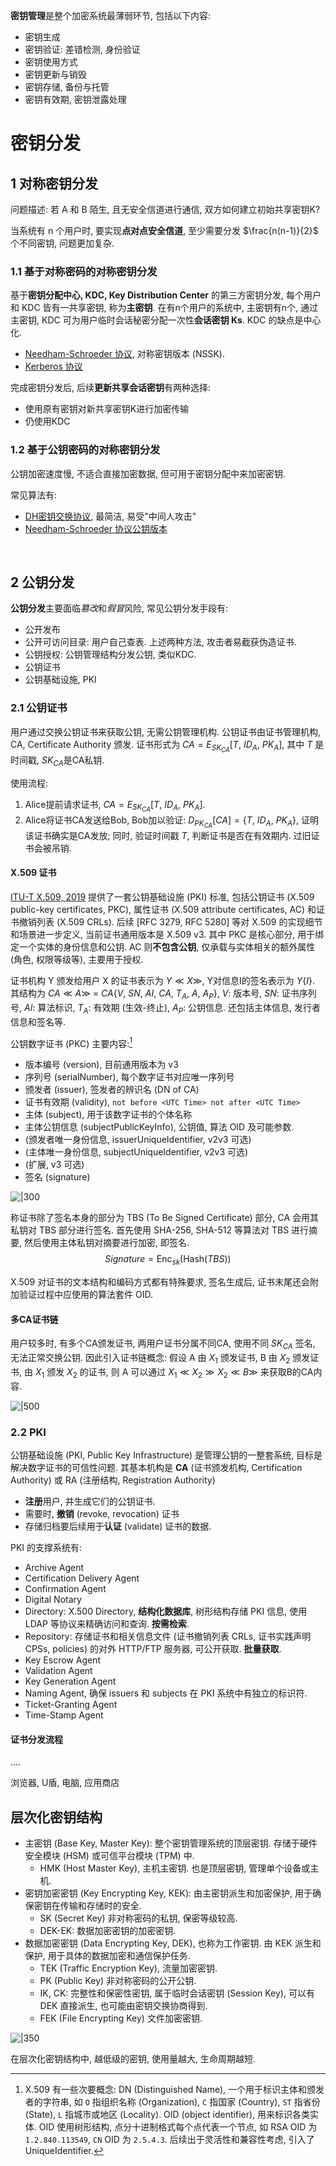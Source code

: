 **密钥管理**是整个加密系统最薄弱环节, 包括以下内容:
- 密钥生成
- 密钥验证: 差错检测, 身份验证
- 密钥使用方式
- 密钥更新与销毁
- 密钥存储, 备份与托管
- 密钥有效期, 密钥泄露处理

# 密钥分发

## 1 对称密钥分发

问题描述: 若 A 和 B 陌生, 且无安全信道进行通信, 双方如何建立初始共享密钥K?

当系统有 n 个用户时, 要实现**点对点安全信道**, 至少需要分发 $\frac{n(n-1)}{2}$ 个不同密钥, 问题更加复杂. 

### 1.1 基于对称密码的对称密钥分发

基于**密钥分配中心, KDC, Key Distribution Center** 的第三方密钥分发, 每个用户和 KDC 皆有一共享密钥, 称为**主密钥**. 在有n个用户的系统中, 主密钥有n个, 通过主密钥, KDC 可为用户临时会话秘密分配一次性**会话密钥 Ks**. KDC 的缺点是中心化.

- [Needham-Schroeder 协议](认证的密钥协商协议/基于单钥的认证密钥协商.md), 对称密钥版本 (NSSK).
- [Kerberos 协议](认证的密钥协商协议/Kerberos%20协议.md)

完成密钥分发后, 后续**更新共享会话密钥**有两种选择:
- 使用原有密钥对新共享密钥K进行加密传输
- 仍使用KDC

### 1.2 基于公钥密码的对称密钥分发

公钥加密速度慢, 不适合直接加密数据, 但可用于密钥分配中来加密密钥.

常见算法有:
-  [DH密钥交换协议](../公钥密码/DiffieHellman.md), 最简洁, 易受"中间人攻击"
- [Needham-Schroeder 协议公钥版本](认证的密钥协商协议/基于单钥的认证密钥协商.md)

<br>

## 2 公钥分发

**公钥分发**主要面临*篡改*和*假冒*风险, 常见公钥分发手段有:
- 公开发布
- 公开可访问目录: 用户自己查表. 上述两种方法, 攻击者易截获伪造证书.
- 公钥授权: 公钥管理结构分发公钥, 类似KDC.
- 公钥证书
- 公钥基础设施, PKI

### 2.1 公钥证书

用户通过交换公钥证书来获取公钥, 无需公钥管理机构. 公钥证书由证书管理机构, CA, Certificate Authority 颁发. 证书形式为 $CA=E_{SK_{CA}}[T,\ ID_{A},\ PK_{A} ]$, 其中 $T$ 是时间戳, $SK_{CA}$是CA私钥.

使用流程:  
1. Alice提前请求证书, $CA=E_{SK_{CA}}[T,\ ID_{A},\ PK_{A} ]$.
2. Alice将证书CA发送给Bob, Bob加以验证: $D_{PK_{CA}}[CA]=\{T,\ ID_{A},\ PK_{A}\}$, 证明该证书确实是CA发放; 同时, 验证时间戳 $T$, 判断证书是否在有效期内. 过旧证书会被吊销.

#### X.509 证书

[ITU-T X.509, 2019](https://www.itu.int/rec/T-REC-X.509-201910-I/en) 提供了一套公钥基础设施 (PKI) 标准, 包括公钥证书 (X.509 public-key certificates, PKC), 属性证书 (X.509 attribute certificates, AC) 和证书撤销列表 (X.509 CRLs). 后续 [RFC 3279, RFC 5280] 等对 X.509 的实现细节和场景进一步定义, 当前证书通用版本是 X.509 v3. 其中 PKC 是核心部分, 用于绑定一个实体的身份信息和公钥. AC 则**不包含公钥**, 仅承载与实体相关的额外属性 (角色, 权限等级等), 主要用于授权. 

证书机构 Y 颁发给用户 X 的证书表示为 $Y\ll X\gg$, Y对信息I的签名表示为 $Y\{I\}$. 其结构为 $CA\ll A\gg\ =\ CA\{V,\ SN,\ AI,\ CA,\ T_{A},\ A,\ A_{P}\}$, $V$: 版本号, $SN$: 证书序列号, $AI$: 算法标识, $T_{A}$: 有效期 (生效-终止), $A_{P}$: 公钥信息. 还包括主体信息, 发行者信息和签名等.

公钥数字证书 (PKC) 主要内容:[^1]
- 版本编号 (version), 目前通用版本为 v3
- 序列号 (serialNumber), 每个数字证书对应唯一序列号
- 颁发者 (issuer), 签发者的辨识名 (DN of CA)
- 证书有效期 (validity), `not before <UTC Time> not after <UTC Time>`
- 主体 (subject), 用于该数字证书的个体名称
- 主体公钥信息 (subjectPublicKeyInfo), 公钥值, 算法 OID 及可能参数.
- (颁发者唯一身份信息, issuerUniqueIdentifier, v2v3 可选)
- (主体唯一身份信息, subjectUniqueIdentifier, v2v3 可选)
- (扩展, v3 可选)
- 签名 (signature)

![|300](../../../attach/X509v3_数字证书.avif)

称证书除了签名本身的部分为 TBS (To Be Signed Certificate) 部分, CA 会用其私钥对 TBS 部分进行签名. 首先使用 SHA-256, SHA-512 等算法对 TBS 进行摘要, 然后使用主体私钥对摘要进行加密, 即签名. $$Signature=\mathrm{Enc}_{sk}(\mathrm{Hash}(TBS))$$

X.509 对证书的文本结构和编码方式都有特殊要求, 签名生成后, 证书末尾还会附加验证过程中应使用的算法套件 OID.

[^1]: X.509 有一些次要概念: DN (Distinguished Name), 一个用于标识主体和颁发者的字符串, 如 `O` 指组织名称 (Organization), `C` 指国家 (Country), `ST` 指省份 (State), `L` 指城市或地区 (Locality). OID (object identifier), 用来标识各类实体. OID 使用树形结构, 点分十进制格式每个点代表一个节点, 如 RSA OID 为 `1.2.840.113549`, `CN` OID 为 `2.5.4.3`. 后续出于灵活性和兼容性考虑, 引入了 UniqueIdentifier.

#### 多CA证书链

用户较多时, 有多个CA颁发证书, 两用户证书分属不同CA, 使用不同 $SK_{CA}$ 签名, 无法正常交换公钥. 因此引入证书链概念: 假设 A 由 $X_{1}$ 颁发证书, B 由 $X_{2}$ 颁发证书, 由 $X_{1}$ 颁发 $X_{2}$ 的证书, 则 A 可以通过 $X_{1}\ll X_{2}\gg X_{2}\ll B\gg$ 来获取B的CA内容.

![|500](../../../attach/数字证书信任链.avif)


### 2.2 PKI

公钥基础设施 (PKI, Public Key Infrastructure) 是管理公钥的一整套系统, 目标是解决数字证书的可信性问题. 其基本机构是 **CA** (证书颁发机构, Certification Authority) 或 RA (注册结构, Registration Authority)
- **注册**用户, 并生成它们的公钥证书. 
- 需要时, **撤销** (revoke, revocation) 证书
- 存储归档要后续用于**认证** (validate) 证书的数据.

PKI 的支撑系统有:
- Archive Agent
- Certification Delivery Agent
- Confirmation Agent 
- Digital Notary 
- Directory: X.500 Directory, **结构化数据库**, 树形结构存储 PKI 信息, 使用 LDAP 等协议来精确访问和查询. **按需检索**.
- Repository: 存储证书和相关信息文件 (证书撤销列表 CRLs, 证书实践声明 CPSs, policies) 的对外 HTTP/FTP 服务器, 可公开获取. **批量获取**.
- Key Escrow Agent
- Validation Agent
- Key Generation Agent
- Naming Agent, 确保 issuers 和 subjects 在 PKI 系统中有独立的标识符.
- Ticket-Granting Agent
- Time-Stamp Agent

#### 证书分发流程

....

浏览器, U盾, 电脑, 应用商店

## 层次化密钥结构

- 主密钥 (Base Key, Master Key): 整个密钥管理系统的顶层密钥. 存储于硬件安全模块 (HSM) 或可信平台模块 (TPM) 中.
	- HMK (Host Master Key), 主机主密钥. 也是顶层密钥, 管理单个设备或主机. 
- 密钥加密密钥 (Key Encrypting Key, KEK): 由主密钥派生和加密保护, 用于确保密钥在传输和存储时的安全.
	- SK (Secret Key) 非对称密码的私钥, 保密等级较高.
	- DEK-EK: 数据加密密钥的加密密钥.
- 数据加密密钥 (Data Encrypting Key, DEK), 也称为工作密钥. 由 KEK 派生和保护, 用于具体的数据加密和通信保护任务. 
	- TEK (Traffic Encryption Key), 流量加密密钥.
	- PK (Public Key) 非对称密码的公开公钥.
	- IK, CK: 完整性和保密性密钥, 属于临时会话密钥 (Session Key), 可以有 DEK 直接派生, 也可能由密钥交换协商得到.
	- FEK (File Encrypting Key) 文件加密密钥.

![|350](../../../attach/密钥层次化管理.avif)

在层次化密钥结构中, 越低级的密钥, 使用量越大, 生命周期越短.
